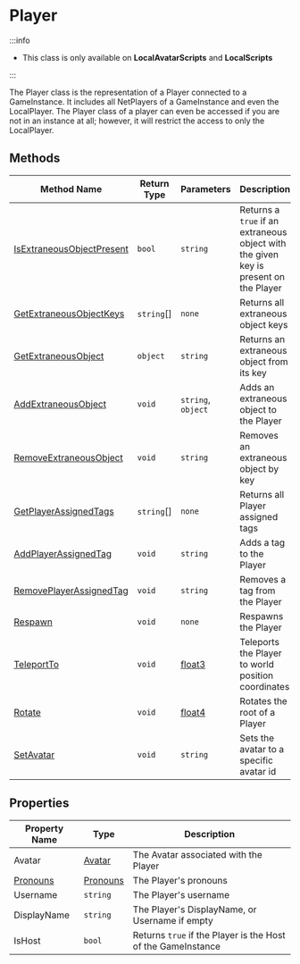 # Player

:::info

+ This class is only available on **LocalAvatarScripts** and **LocalScripts**

:::

The Player class is the representation of a Player connected to a GameInstance. It includes all NetPlayers of a GameInstance and even the LocalPlayer. The Player class of a player can even be accessed if you are not in an instance at all; however, it will restrict the access to only the LocalPlayer.

## Methods

Method Name | Return Type | Parameters | Description
--- | --- | --- | ---
[IsExtraneousObjectPresent](./isextraneousobjectpresent.md) | `bool` | `string` | Returns a `true` if an extraneous object with the given key is present on the Player
[GetExtraneousObjectKeys](./getextraneousobjectkeys.md) | `string`[] | `none` | Returns all extraneous object keys
[GetExtraneousObject](./getextraneousobject.md) | `object` | `string` | Returns an extraneous object from its key
[AddExtraneousObject](./addextraneousobject.md) | `void` | `string`, `object` | Adds an extraneous object to the Player
[RemoveExtraneousObject](./removeextraneousobject.md) | `void` | `string` | Removes an extraneous object by key
[GetPlayerAssignedTags](./getplayerassignedtags.md) | `string`[] | `none` | Returns all Player assigned tags
[AddPlayerAssignedTag](./addplayerassignedtag.md) | `void` | `string` | Adds a tag to the Player
[RemovePlayerAssignedTag](./removeplayerassignedtag.md) | `void` | `string` | Removes a tag from the Player
[Respawn](./respawn.md) | `void` | `none` | Respawns the Player
[TeleportTo](./teleportto.md) | `void` | [float3](./../float3/index.md) | Teleports the Player to world position coordinates
[Rotate](./rotate.md) | `void` | [float4](./../float4/index.md) | Rotates the root of a Player
[SetAvatar](./setavatar.md) | `void` | `string` | Sets the avatar to a specific avatar id

## Properties

Property Name | Type | Description
--- | --- | ---
Avatar | [Avatar](./../avatar/index.md) | The Avatar associated with the Player
[Pronouns](./pronouns.md) | [Pronouns](./../pronouns/index.md) | The Player's pronouns
Username | `string` | The Player's username
DisplayName | `string` | The Player's DisplayName, or Username if empty
IsHost | `bool` | Returns `true` if the Player is the Host of the GameInstance